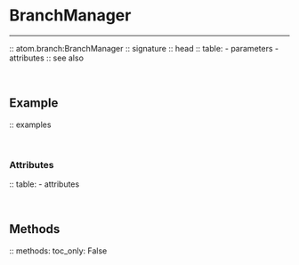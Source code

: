 # BranchManager
---------------

:: atom.branch:BranchManager
    :: signature
    :: head
    :: table:
        - parameters
        - attributes
    :: see also

<br>

## Example

:: examples

<br>

### Attributes

:: table:
    - attributes

<br>

## Methods

:: methods:
    toc_only: False

